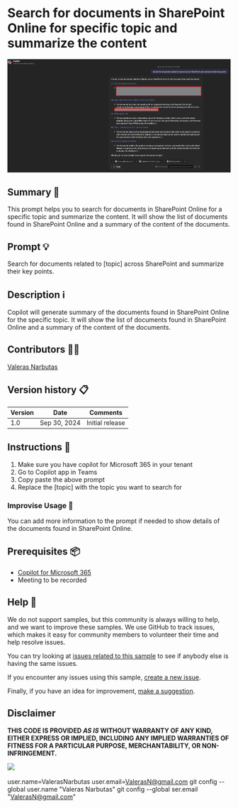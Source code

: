 # Search for documents in SharePoint Online for specific topic and summarize the content    

![Search for documents in SharePoint Online](./assets/demo.png)

## Summary 📜

This prompt helps you to search for documents in SharePoint Online for a specific topic and summarize the content. It will show the list of documents found in SharePoint Online and a summary of the content of the documents.

## Prompt 💡

Search for documents related to [topic] across SharePoint and summarize their key points.


## Description ℹ️

Copilot will generate summary of the documents found in SharePoint Online for the specific topic. It will show the list of documents found in SharePoint Online and a summary of the content of the documents.

## Contributors 👨‍💻

[Valeras Narbutas](https://github.com/ValerasNarbutas)

## Version history 📋

Version|Date|Comments
-------|----|--------
1.0|Sep 30, 2024|Initial release

## Instructions 📝

1. Make sure you have copilot for Microsoft 365 in your tenant
2. Go to Copilot app in Teams
3. Copy paste the above prompt
4. Replace the [topic] with the topic you want to search for

### Improvise Usage 🚀

You can add more information to the prompt if needed to show details of the documents found in SharePoint Online.

## Prerequisites 📦

* [Copilot for Microsoft 365](https://developer.microsoft.com/microsoft-365/dev-program)
* Meeting to be recorded

## Help 💁

We do not support samples, but this community is always willing to help, and we want to improve these samples. We use GitHub to track issues, which makes it easy for  community members to volunteer their time and help resolve issues.

You can try looking at [issues related to this sample](https://github.com/pnp/copilot-prompts/issues?q=label%3A%22sample%3A%20YOUR-SAMPLE-NAME%22) to see if anybody else is having the same issues.

If you encounter any issues using this sample, [create a new issue](https://github.com/pnp/copilot-prompts/issues/new).

Finally, if you have an idea for improvement, [make a suggestion](https://github.com/pnp/copilot-prompts/issues/new).

## Disclaimer

**THIS CODE IS PROVIDED *AS IS* WITHOUT WARRANTY OF ANY KIND, EITHER EXPRESS OR IMPLIED, INCLUDING ANY IMPLIED WARRANTIES OF FITNESS FOR A PARTICULAR PURPOSE, MERCHANTABILITY, OR NON-INFRINGEMENT.**

![](https://m365-visitor-stats.azurewebsites.net/SamplesGallery/copilotprompts-m365-sharepoint-content-search)


user.name=ValerasNarbutas
user.email=ValerasN@gmail.com
git config --global user.name "Valeras Narbutas"
git config --global ser.email "ValerasN@gmail.com"